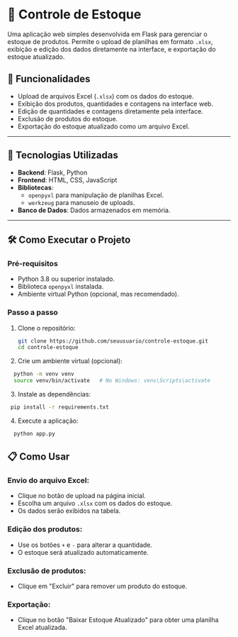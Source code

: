 # 🛒 Controle de Estoque

Uma aplicação web simples desenvolvida em Flask para gerenciar o estoque de produtos. Permite o upload de planilhas em formato `.xlsx`, exibição e edição dos dados diretamente na interface, e exportação do estoque atualizado.

## 🎯 Funcionalidades

- Upload de arquivos Excel (`.xlsx`) com os dados do estoque.
- Exibição dos produtos, quantidades e contagens na interface web.
- Edição de quantidades e contagens diretamente pela interface.
- Exclusão de produtos do estoque.
- Exportação do estoque atualizado como um arquivo Excel.

---

## 🚀 Tecnologias Utilizadas

- **Backend**: Flask, Python
- **Frontend**: HTML, CSS, JavaScript
- **Bibliotecas**:
  - `openpyxl` para manipulação de planilhas Excel.
  - `werkzeug` para manuseio de uploads.
- **Banco de Dados**: Dados armazenados em memória.

---

## 🛠️ Como Executar o Projeto

### Pré-requisitos
- Python 3.8 ou superior instalado.
- Biblioteca `openpyxl` instalada.
- Ambiente virtual Python (opcional, mas recomendado).

### Passo a passo
1. Clone o repositório:
   ```bash
   git clone https://github.com/seuusuario/controle-estoque.git
   cd controle-estoque
2. Crie um ambiente virtual (opcional):
```bash
  python -m venv venv
  source venv/bin/activate   # No Windows: venv\Scripts\activate

```
3. Instale as dependências:
```bash
 pip install -r requirements.txt
```
4. Execute a aplicação:
```bash
  python app.py
```


## 📋 Como Usar

### Envio do arquivo Excel:
- Clique no botão de upload na página inicial.
- Escolha um arquivo `.xlsx` com os dados do estoque.
- Os dados serão exibidos na tabela.

### Edição dos produtos:
- Use os botões `+` e `-` para alterar a quantidade.
- O estoque será atualizado automaticamente.

### Exclusão de produtos:
- Clique em "Excluir" para remover um produto do estoque.

### Exportação:
- Clique no botão "Baixar Estoque Atualizado" para obter uma planilha Excel atualizada.

